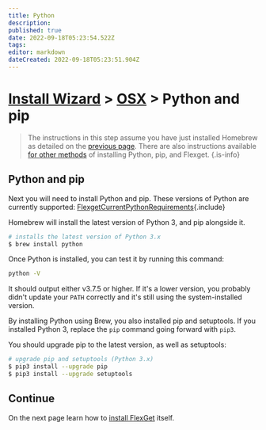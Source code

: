 ```yaml
---
title: Python
description: 
published: true
date: 2022-09-18T05:23:54.522Z
tags: 
editor: markdown
dateCreated: 2022-09-18T05:23:51.904Z
---
```


# [Install Wizard](/InstallWizard) > [OSX](/InstallWizard/OSX) > Python and pip

> The instructions in this step assume you have just installed Homebrew as detailed on the <a href="/InstallWizard/OSX">previous page</a>. There are also instructions available <a href="/InstallWizard/OSX/OtherMethods">for other methods</a> of installing Python, pip, and Flexget.
{.is-info}

## Python and pip
Next you will need to install Python and pip. These versions of Python are currently supported:
[FlexgetCurrentPythonRequirements](/FlexgetCurrentPythonRequirements){.include}


Homebrew will install the latest version of Python 3, and pip alongside it.

```bash
# installs the latest version of Python 3.x
$ brew install python
```

Once Python is installed, you can test it by running this command:
```bash
python -V
```
It should output either v3.7.5 or higher. If it's a lower version, you probably didn't update your `PATH` correctly and it's still using the system-installed version.

By installing Python using Brew, you also installed pip and setuptools. If you installed Python 3, replace the `pip` command going forward with `pip3`.

You should upgrade pip to the latest version, as well as setuptools:
```bash
# upgrade pip and setuptools (Python 3.x)
$ pip3 install --upgrade pip
$ pip3 install --upgrade setuptools
```

## Continue

On the next page learn how to [install FlexGet](/InstallWizard/OSX/Flexget) itself.